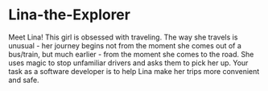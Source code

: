 # Lina-the-Explorer
Meet Lina! This girl is obsessed with traveling. The way she travels is unusual - her journey begins not from the moment she comes out of a bus/train, but much earlier - from the moment she comes to the road. She uses magic to stop unfamiliar drivers and asks them to pick her up.  Your task as a software developer is to help Lina make her trips more convenient and safe.
